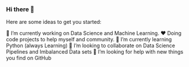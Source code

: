 ### Hi there 👋

Here are some ideas to get you started:

🔭 I’m currently working on Data Science and Machine Learning. 
❤️ Doing code projects to help myself and community.
🌱 I’m currently learning Python (always Learning)
👯 I’m looking to collaborate on Data Science Pipelines and Imbalanced Data sets
🤔 I’m looking for help with new things you find on GitHub
